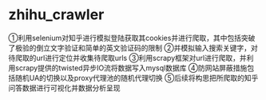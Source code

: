 # zhihu_crawler

①利用selenium对知乎进行模拟登陆获取其cookies并进行爬取，其中包括突破了极验的倒立文字验证和简单的英文验证码的限制
②并模拟输入搜索关键字，对待爬取的url进行定位并收集待爬取urls
③利用scrapy框架对url进行爬取，并利用scrapy提供的twisted异步IO流将数据写入mysql数据库
④防网站屏蔽措施包括随机UA的切换以及proxy代理池的随机代理切换
⑤后续将构思把所爬取的知乎问答数据进行可视化并数据分析呈现
